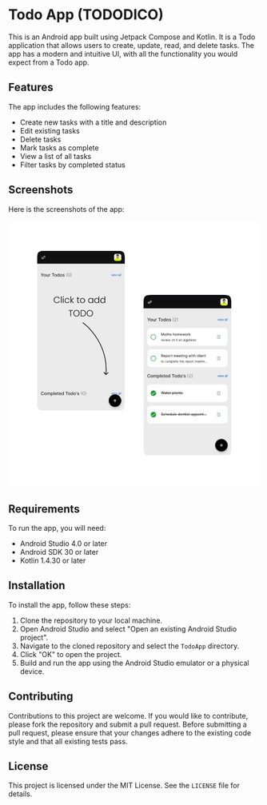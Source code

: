 # Todo App (TODODICO)

This is an Android app built using Jetpack Compose and Kotlin. It is a Todo application that allows users to create, update, read, and delete tasks. The app has a modern and intuitive UI, with all the functionality you would expect from a Todo app.

## Features

The app includes the following features:

- Create new tasks with a title and description
- Edit existing tasks
- Delete tasks
- Mark tasks as complete
- View a list of all tasks
- Filter tasks by completed status

## Screenshots

Here is the screenshots of the app:

![Screenshot](https://github.com/PiyushKalyanpy/tododico/blob/master/Screenshot.png)

## Requirements

To run the app, you will need:

- Android Studio 4.0 or later
- Android SDK 30 or later
- Kotlin 1.4.30 or later

## Installation

To install the app, follow these steps:

1. Clone the repository to your local machine.
2. Open Android Studio and select "Open an existing Android Studio project".
3. Navigate to the cloned repository and select the `TodoApp` directory.
4. Click "OK" to open the project.
5. Build and run the app using the Android Studio emulator or a physical device.

## Contributing

Contributions to this project are welcome. If you would like to contribute, please fork the repository and submit a pull request. Before submitting a pull request, please ensure that your changes adhere to the existing code style and that all existing tests pass.

## License

This project is licensed under the MIT License. See the `LICENSE` file for details.
